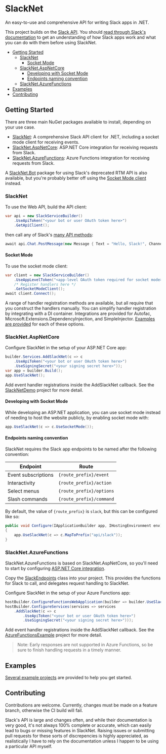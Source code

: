 # SlackNet
An easy-to-use and comprehensive API for writing Slack apps in .NET.

This project builds on the [Slack API](https://api.slack.com/). You should [read through Slack's documentation](https://api.slack.com/start) to get an understanding of how Slack apps work and what you can do with them before using SlackNet.

- [Getting Started](#getting-started)
  - [SlackNet](#slacknet)
    - [Socket Mode](#socket-mode)
  - [SlackNet.AspNetCore](#slacknetaspnetcore)
    - [Developing with Socket Mode](#developing-with-socket-mode)
    - [Endpoints naming convention](#endpoints-naming-convention)
  - [SlackNet.AzureFunctions](#slacknetazurefunctions)
- [Examples](./Examples)
- [Contributing](#contributing)

## Getting Started
There are three main NuGet packages available to install, depending on your use case.
  - [SlackNet](https://www.nuget.org/packages/SlackNet/): A comprehensive Slack API client for .NET, including a socket mode client for receiving events.
  - [SlackNet.AspNetCore](https://www.nuget.org/packages/SlackNet.AspNetCore/): ASP.NET Core integration for receiving requests from Slack.
  - [SlackNet.AzureFunctions](https://www.nuget.org/packages/SlackNet.AzureFunctions/): Azure Functions integration for receiving requests from Slack.

A [SlackNet.Bot](SlackNet.Bot#slacknetbot) package for using Slack's deprecated RTM API is also available, but you're probably better off using the [Socket Mode client](#socket-mode) instead.

### SlackNet
To use the Web API, build the API client:
```c#
var api = new SlackServiceBuilder()
    .UseApiToken("<your bot or user OAuth token here>")
    .GetApiClient();
```
then call any of Slack's [many API methods](https://api.slack.com/methods):
```c#
await api.Chat.PostMessage(new Message { Text = "Hello, Slack!", Channel = "#general" });
```

#### Socket Mode
To use the socket mode client:
```c#
var client = new SlackServiceBuilder()
    .UseAppLevelToken("<app-level OAuth token required for socket mode>")
    /* Register handlers here */
    .GetSocketModeClient();
await client.Connect();
```

A range of handler registration methods are available, but all require that you construct the handlers manually. You can simplify handler registration by integrating with a DI container. Integrations are provided for Autofac, Microsoft.Extensions.DependencyInjection, and SimpleInjector. [Examples are provided](./Examples) for each of these options. 

### SlackNet.AspNetCore
Configure SlackNet in the setup of your ASP.NET Core app:
```c#
builder.Services.AddSlackNet(c => c
    .UseApiToken("<your bot or user OAuth token here>")
    .UseSigningSecret("<your signing secret here>"));
var app = builder.Build();
app.UseSlackNet();
```

Add event handler registrations inside the AddSlackNet callback. See the [SlackNetDemo](Examples/SlackNetDemo) project for more detail.

#### Developing with Socket Mode

While developing an ASP.NET application, you can use socket mode instead of needing to host the website publicly, by enabling socket mode with:

```c#
app.UseSlackNet(c => c.UseSocketMode());
```

#### Endpoints naming convention

SlackNet requires the Slack app endpoints to be named after the following convention:

| Endpoint            | Route                    |
|---------------------|--------------------------|
| Event subscriptions | `{route_prefix}/event`   |
| Interactivity       | `{route_prefix}/action`  |
| Select menus        | `{route_prefix}/options` |
| Slash commands      | `{route_prefix}/command` |

By default, the value of `{route_prefix}` is `slack`, but this can be configured like so:

```c#
public void Configure(IApplicationBuilder app, IHostingEnvironment env)
{
    app.UseSlackNet(c => c.MapToPrefix("api/slack"));
}
```

### SlackNet.AzureFunctions
SlackNet.AzureFunctions is based on SlackNet.AspNetCore, so you'll need to start by configuring [ASP.NET Core integration](https://learn.microsoft.com/en-us/azure/azure-functions/dotnet-isolated-process-guide#aspnet-core-integration).

Copy the [SlackEndpoints](Examples/AzureFunctionsExample/SlackEndpoints.cs) class into your project. This provides the functions for Slack to call, and delegates request handling to SlackNet.

Configure SlackNet in the setup of your Azure Functions app:
```c#
hostBuilder.ConfigureFunctionsWebApplication(builder => builder.UseSlackNet());
hostBuilder.ConfigureServices(services => services
    .AddSlackNet(c => c
        .UseApiToken("<your bot or user OAuth token here>")
        .UseSigningSecret("<your signing secret here>")));
```

Add event handler registrations inside the AddSlackNet callback. See the [AzureFunctionsExample](Examples/AzureFunctionsExample) project for more detail.

> Note: Early responses are not supported in Azure Functions, so be sure to finish handling requests in a timely manner.


## Examples
[Several example projects](./Examples) are provided to help you get started.

## Contributing
Contributions are welcome. Currently, changes must be made on a feature branch, otherwise the CI build will fail.

Slack's API is large and changes often, and while their documentation is very good, it's not always 100% complete or accurate, which can easily lead to bugs or missing features in SlackNet.
Raising issues or submitting pull requests for these sorts of discrepencies is highly appreciated, as realistically I have to rely on the documentation unless I happen to be using a particular API myself.
